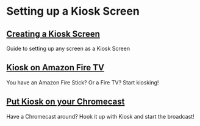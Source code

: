 # Setting up a Kiosk Screen

## [Creating a Kiosk Screen](./creating-a-kiosk-screen)
Guide to setting up any screen as a Kiosk Screen

## [Kiosk on Amazon Fire TV](./kiosk-on-amazong-fire-tv)
You have an Amazon Fire Stick? Or a Fire TV? Start kiosking!

## [Put Kiosk on your Chromecast](./kiosk-on-chromecast)
Have a Chromecast around? Hook it up with Kiosk and start the broadcast!